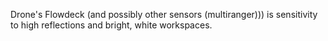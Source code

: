 Drone's Flowdeck (and possibly other sensors (multiranger))) is sensitivity to high reflections and bright, white workspaces.